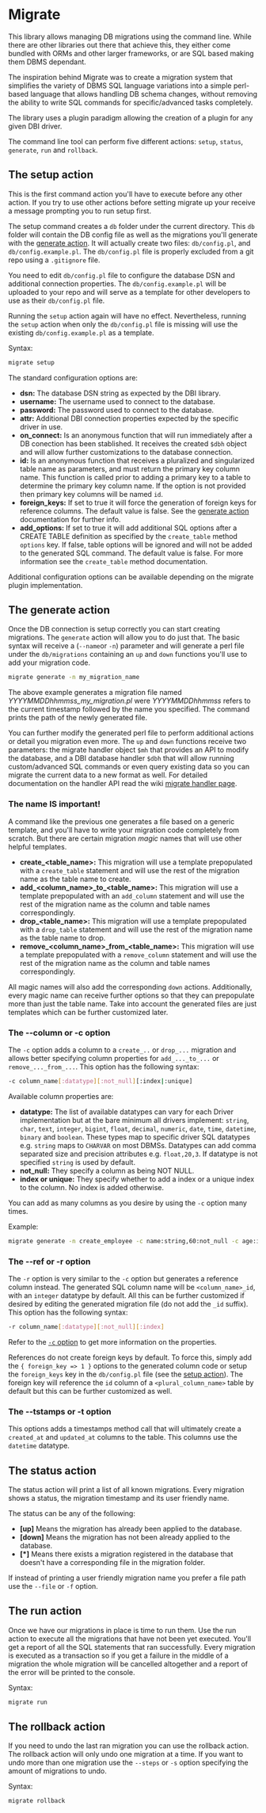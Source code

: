 # Migrate

This library allows managing DB migrations using the command line. While there are other libraries out
there that achieve this, they either come bundled with ORMs and other larger frameworks, or are SQL based
making them DBMS dependant.

The inspiration behind Migrate was to create a migration system that simplifies the variety of DBMS SQL
language variations into a simple perl-based language that allows handling DB schema changes, without
removing the ability to write SQL commands for specific/advanced tasks completely.

The library uses a plugin paradigm allowing the creation of a plugin for any given DBI driver.

The command line tool can perform five different actions: `setup`, `status`, `generate`, `run` and `rollback`.

## The setup action

This is the first command action you'll have to execute before any other action. If you try to use other actions
before setting migrate up your receive a message prompting you to run setup first.

The setup command creates a `db` folder under the current directory. This `db` folder will contain the DB config
file as well as the migrations you'll generate with the [generate action](#the-generate-action). It will actually create two files:
`db/config.pl`, and `db/config.example.pl`. The `db/config.pl` file is properly excluded from a git repo using a 
`.gitignore` file.

You need to edit `db/config.pl` file to configure the database DSN and additional connection properties. The 
`db/config.example.pl` will be uploaded to your repo and will serve as a template for other developers to use as
their `db/config.pl` file.

Running the `setup` action again will have no effect. Nevertheless, running the `setup` action when only the
`db/config.pl` file is missing will use the existing `db/config.example.pl` as a template.

Syntax:

```bash
migrate setup
```

The standard configuration options are:

* **dsn:** The database DSN string as expected by the DBI library.
* **username:** The username used to connect to the database.
* **password:** The password used to connect to the database.
* **attr:** Additional DBI connection properties expected by the specific driver in use.
* **on_connect:** Is an anonymous function that will run immediately after a DB conection has been stablished. It
  receives the created `$dbh` object and will allow further customizations to the database connection.
* **id:** Is an anonymous function that receives a pluralized and singularized table name as parameters, and must return the primary key column name. This function is called prior to adding a primary key to a table to determine the primary key column name. If the option is not provided then primary key columns will be named `id`.
* **foreign_keys:** If set to true it will force the generation of foreign keys for reference columns. The default
  value is false. See the [generate action](#the-generate-action) documentation for further info.
* **add_options:** If set to true it will add additional SQL options after a CREATE TABLE definition as specified by
  the `create_table` method `options` key. If false, table options will be ignored and will not be added to the
  generated SQL command. The default value is false. For more information see the `create_table` method documentation.

Additional configuration options can be available depending on the migrate plugin implementation.

## The generate action

Once the DB connection is setup correctly you can start creating migrations. The `generate` action will allow
you to do just that. The basic syntax will receive a (`--name`or `-n`) parameter and will generate a perl file
under the `db/migrations` containing an `up` and `down` functions you'll use to add your migration code.

```bash
migrate generate -n my_migration_name
```

The above example generates a migration file named *YYYYMMDDhhmmss_my_migration.pl* were *YYYYMMDDhhmmss* refers
to the current timestamp followed by the name you specified. The command prints the path of the newly generated file.

You can further modify the generated perl file to perform additional actions or detail you migration even more. The `up`
and `down` functions receive two parameters: the migrate handler object `$mh` that provides an API to modify the
database, and a DBI database handler `$dbh` that will allow running custom/advanced SQL commands or even query existing
data so you can migrate the current data to a new format as well. For detailed documentation on the handler API read the
wiki [migrate handler page](https://github.com/juank-pa/Perl-Migrate/wiki/The-Migrate-API).

### The name IS important!
A command like the previous one generates a file based on a generic template, and you'll have to write your migration
code completely from scratch. But there are certain migration *magic* names that will use other helpful templates.

* **create_<table_name>:** This migration will use a template prepopulated with a `create_table` statement and will use
  the rest of the migration name as the table name to create.
* **add_<column_name>\_to\_<table_name>:** This migration will use a template prepopulated with an `add_column` statement
  and will use the rest of the migration name as the column and table names correspondingly.
* **drop_<table_name>:** This migration will use a template prepopulated with a `drop_table` statement and will use
  the rest of the migration name as the table name to drop.
* **remove_<column_name>\_from\_<table_name>:** This migration will use a template prepopulated with a `remove_column`
  statement and will use the rest of the migration name as the column and table names correspondingly.

All magic names will also add the corresponding `down` actions. Additionally, every magic name can receive further
options so that they can prepopulate more than just the table name. Take into account the generated files are just
templates which can be further customized later.

### The --column or -c option

The `-c` option adds a column to a `create_..` or `drop_...` migration and allows better specifying column properties
for `add_..._to_...` or `remove_..._from_...`. This option has the following syntax:

```bash
-c column_name[:datatype][:not_null][:index|:unique]
```

Available column properties are:

* **datatype:** The list of available datatypes can vary for each Driver implementation but at the bare minimum all drivers
  implement: `string`, `char`, `text`, `integer`, `bigint`, `float`, `decimal`, `numeric`, `date`, `time`, `datetime`, 
  `binary` and `boolean`. These types map to specific driver SQL datatypes e.g. `string` maps to `CHARVAR` on most DBMSs.
  Datatypes can add comma separated size and precision attributes e.g. `float,20,3`. If datatype is not specified `string`
  is used by default.
* **not_null:** They specify a column as being NOT NULL.
* **index or unique:** They specify whether to add a index or a unique index to the column. No index is added otherwise.

You can add as many columns as you desire by using the `-c` option many times.

Example:

```bash
migrate generate -n create_employee -c name:string,60:not_null -c age:integer:index -c email:unique
```

### The --ref or -r option

The `-r` option is very similar to the `-c` option but generates a reference column instead. The generated SQL column
name will be `<column_name>_id`, with an `integer` datatype by default. All this can be further customized if desired
by editing the generated migration file (do not add the `_id` suffix). This option has the following syntax:

```bash
-r column_name[:datatype][:not_null][:index]
```

Refer to the [`-c` option](#the---column-or--c-option) to get more information on the properties.

References do not create foreign keys by default. To force this, simply add the `{ foreign_key => 1 }` options to the 
generated column code or setup the `foreign_keys` key in the `db/config.pl` file (see the [setup action](#the-setup-action)). 
The foreign key will reference the `id` column of a `<plural_column_name>` table by default but this can be further
customized as well.

### The --tstamps or -t option

This options adds a timestamps method call that will ultimately create a `created_at` and `updated_at` columns to the
table. This columns use the `datetime` datatype.

## The status action

The status action will print a list of all known migrations. Every migration shows a status, the
migration timestamp and its user friendly name.

The status can be any of the following:
* **[up]** Means the migration has already been applied to the database.
* **[down]** Means the migration has not been already applied to the database.
* **[\*]** Means there exists a migration registered in the database that doesn't have a corresponding
  file in the migration folder.

If instead of printing a user friendly migration name you prefer a file path use the `--file` or `-f` option.

## The run action
Once we have our migrations in place is time to run them. Use the run action to execute all the migrations that have not been yet executed. You'll get a report of all the SQL statements that ran successfully. Every migration is executed as a transaction so if you get a failure in the middle of a migration the whole migration will be cancelled altogether and a report of the error will be printed to the console.

Syntax:
```bash
migrate run
```

## The rollback action
If you need to undo the last ran migration you can use the rollback action. The rollback action will only undo one migration at a time. If you want to undo more than one migration use the `--steps` or `-s` option specifying the amount of migrations to undo.

Syntax:
```bash
migrate rollback
```
